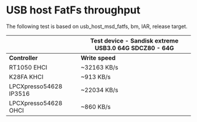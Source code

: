# USB host FatFs throughput

The following test is based on usb\_host\_msd\_fatfs, bm, IAR, release target.

| |Test device - Sandisk extreme USB3.0 64G SDCZ80 - 64G|
|--|-----------------------------------------------------|
|**Controller**|**Write speed**|**Read speed**|
|RT1050 EHCI|~32163 KB/s|~38509 KB/s|
|K28FA KHCI|~913 KB/s|~932 KB/s|
|LPCXpresso54628 IP3516|~22034 KB/s|~22489 KB/s|
|LPCXpresso54628 OHCI|~860 KB/s|~970 KB/s|

